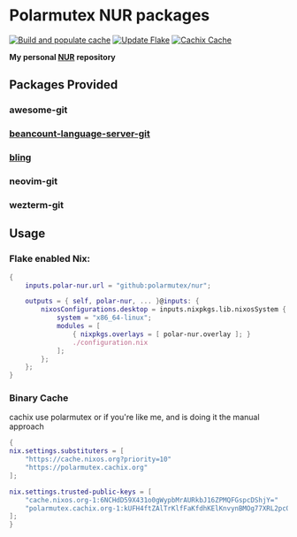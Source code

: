 # Polarmutex NUR packages

[![Build and populate cache](https://github.com/polarmutex/nur/actions/workflows/build.yml/badge.svg?branch=master)](https://github.com/polarmutex/nur/actions/workflows/build.yml)
[![Update Flake](https://github.com/polarmutex/nur/actions/workflows/update-flake.yml/badge.svg)](https://github.com/polarmutex/nur/actions/workflows/update-flake.yml)
[![Cachix Cache](https://img.shields.io/badge/cachix-polarmutex-blue.svg)](https://polarmutex.cachix.org)

**My personal [NUR](https://github.com/nix-community/NUR) repository**

## Packages Provided

### awesome-git

### [beancount-language-server-git](https://github.com/polarmutex/beancount-language-server)

### [bling](https://blingcorp.github.io/bling/#/README)

### neovim-git

### wezterm-git

## Usage

### Flake enabled Nix:

```nix
{
    inputs.polar-nur.url = "github:polarmutex/nur";

    outputs = { self, polar-nur, ... }@inputs: {
        nixosConfigurations.desktop = inputs.nixpkgs.lib.nixosSystem {
            system = "x86_64-linux";
            modules = [
                { nixpkgs.overlays = [ polar-nur.overlay ]; }
                ./configuration.nix
            ];
        };
    };
}
```

### Binary Cache

cachix use polarmutex or if you're like me, and is doing it the manual approach

```nix
{
nix.settings.substituters = [
    "https://cache.nixos.org?priority=10"
    "https://polarmutex.cachix.org"
];

nix.settings.trusted-public-keys = [
    "cache.nixos.org-1:6NCHdD59X431o0gWypbMrAURkbJ16ZPMQFGspcDShjY="
    "polarmutex.cachix.org-1:kUFH4ftZAlTrKlfFaKfdhKElKnvynBMOg77XRL2pc08="
];
}
```

```

```
